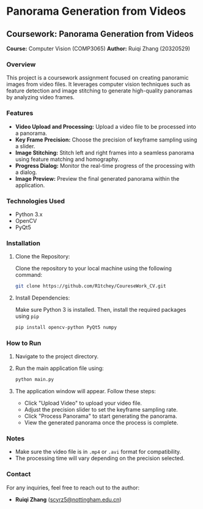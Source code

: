 # Panorama Generation from Videos

## Coursework: Panorama Generation from Videos

**Course:** Computer Vision (COMP3065)
**Author:** Ruiqi Zhang (20320529)

### Overview

This project is a coursework assignment focused on creating panoramic images from video files. It leverages computer vision techniques such as feature detection and image stitching to generate high-quality panoramas by analyzing video frames.

### Features

- **Video Upload and Processing:** Upload a video file to be processed into a panorama.
- **Key Frame Precision:** Choose the precision of keyframe sampling using a slider.
- **Image Stitching:** Stitch left and right frames into a seamless panorama using feature matching and homography.
- **Progress Dialog:** Monitor the real-time progress of the processing with a dialog.
- **Image Preview:** Preview the final generated panorama within the application.

### Technologies Used

- Python 3.x
- OpenCV
- PyQt5

### Installation

1. Clone the Repository:

   Clone the repository to your local machine using the following command:

   ```bash
   git clone https://github.com/R1tchey/CoureseWork_CV.git
   ```

2. Install Dependencies:

   Make sure Python 3 is installed. Then, install the required packages using `pip`

   ```bash
   pip install opencv-python PyQt5 numpy
   ```

### How to Run

1. Navigate to the project directory.

2. Run the main application file using:

   ```bash
   python main.py
   ```

3. The application window will appear. Follow these steps:

   - Click "Upload Video" to upload your video file.
   - Adjust the precision slider to set the keyframe sampling rate.
   - Click "Process Panorama" to start generating the panorama.
   - View the generated panorama once the process is complete.

### Notes

- Make sure the video file is in `.mp4` or `.avi` format for compatibility.
- The processing time will vary depending on the precision selected.

### Contact

For any inquiries, feel free to reach out to the author:

- **Ruiqi Zhang** ([scyrz5@nottingham.edu.cn](scyrz5@nottingham.edu.cn))
